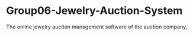 # Group06-Jewelry-Auction-System
The online jewelry auction management software of the auction company.
